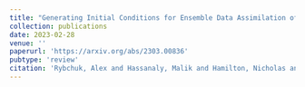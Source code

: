 ```yaml
---
title: "Generating Initial Conditions for Ensemble Data Assimilation of Large-Eddy Simulations with Latent Diffusion Models"
collection: publications
date: 2023-02-28
venue: ''
paperurl: 'https://arxiv.org/abs/2303.00836'
pubtype: 'review'
citation: 'Rybchuk, Alex and Hassanaly, Malik and Hamilton, Nicholas and Doubrawa, Paula and Fulton, Mitchell J. and Martinez-Tossas, Luis A. &quot;Generating Initial Conditions for Ensemble Data Assimilation of Large-Eddy Simulations with Latent Diffusion Models.&quot; <i>Under Review</i>, 2023.'
---
```

